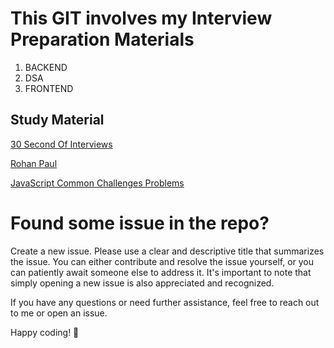 # This GIT involves my Interview Preparation Materials

1. BACKEND
2. DSA
3. FRONTEND

## Study Material

[30 Second Of Interviews](https://30secondsofinterviews.org/)

[Rohan Paul](https://github.com/rohan-paul?tab=repositories)

[JavaScript Common Challenges Problems](https://github.com/rohan-paul/Javascript-Common-Challenges-Problems)

# Found some issue in the repo?

Create a new issue.
Please use a clear and descriptive title that summarizes the issue.
You can either contribute and resolve the issue yourself, or you can patiently await someone else to address it. It's important to note that simply opening a new issue is also appreciated and recognized.

If you have any questions or need further assistance, feel free to reach out to me or open an issue.

Happy coding! 🚀
